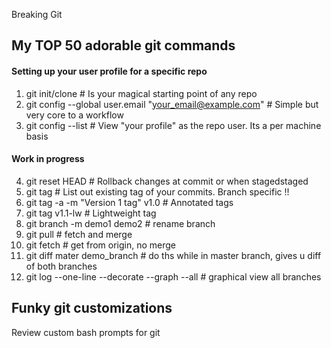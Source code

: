 Breaking Git 

## My TOP 50 adorable git commands
#### Setting up your user profile for a specific repo  
1. git init/clone # Is your magical starting point of any repo
2. git config --global user.email "your_email@example.com" # Simple but very core to a workflow
3. git config --list  # View "your profile" as the repo user. Its a per machine basis

#### Work in progress 
4. git reset HEAD <file-name> # Rollback changes at commit or when stagedstaged 
5. git tag 		      # List out existing tag of your commits. Branch specific !!
6. git tag -a -m "Version 1 tag" v1.0	# Annotated tags 
7. git tag v1.1-lw	      # Lightweight tag 
8. git branch -m demo1 demo2 # rename branch
9. git pull # fetch and merge 
10. git fetch # get from origin, no merge
11. git diff mater demo_branch # do ths while in master branch, gives u diff of both branches 
12. git log --one-line --decorate --graph --all # graphical view all branches

## Funky git customizations  
Review custom bash prompts for git
